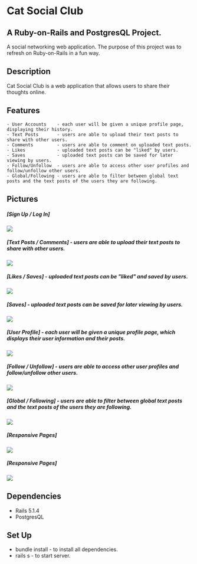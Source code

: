 # Cat Social Club

## A Ruby-on-Rails and PostgresQL Project. 

A social networking web application. 
The purpose of this project was to refresh on Ruby-on-Rails in a fun way. 

## Description

Cat Social Club is a web application that allows users to share their thoughts online.

## Features
	- User Accounts    - each user will be given a unique profile page, displaying their history.
	- Text Posts       - users are able to upload their text posts to share with other users.
	- Comments         - users are able to comment on uploaded text posts. 
	- Likes            - uploaded text posts can be "liked" by users.
	- Saves            - uploaded text posts can be saved for later viewing by users. 
	- Follow/Unfollow  - users are able to access other user profiles and follow/unfollow other users.
	- Global/Following - users are able to filter between global text posts and the text posts of the users they are following. 

## Pictures

##### [Sign Up / Log In]
<img src="/public/signup.png">

##### [Text Posts / Comments] - users are able to upload their text posts to share with other users.
<img src="/public/w.gif">

##### [Likes / Saves] - uploaded text posts can be "liked" and saved by users.
<img src="/public/ls.gif">

##### [Saves] - uploaded text posts can be saved for later viewing by users.
<img src="/public/s.gif">

##### [User Profile] - each user will be given a unique profile page, which displays their user information and their posts.
<img src="/public/user.png">

##### [Follow / Unfollow] - users are able to access other user profiles and follow/unfollow other users.
<img src="/public/fu.gif">

##### [Global / Following] - users are able to filter between global text posts and the text posts of the users they are following.
<img src="/public/gf.gif">

##### [Responsive Pages] 
<img src="/public/r.gif">

##### [Responsive Pages] 
<img src="/public/ur.gif">


## Dependencies
 - Rails 5.1.4
 - PostgresQL

## Set Up

- bundle install - to install all dependencies.
- rails s - to start server.